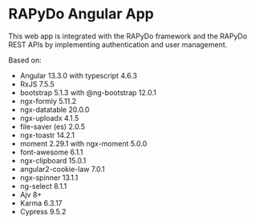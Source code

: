# RAPyDo Angular App

This web app is integrated with the RAPyDo framework and the RAPyDo REST APIs by implementing authentication and user management.

Based on:

- Angular 13.3.0 with typescript 4.6.3
- RxJS 7.5.5
- bootstrap 5.1.3 with @ng-bootstrap 12.0.1
- ngx-formly 5.11.2
- ngx-datatable 20.0.0
- ngx-uploadx 4.1.5
- file-saver (es) 2.0.5
- ngx-toastr 14.2.1
- moment 2.29.1 with ngx-moment 5.0.0
- font-awesome 6.1.1
- ngx-clipboard 15.0.1
- angular2-cookie-law 7.0.1
- ngx-spinner 13.1.1
- ng-select 8.1.1
- Ajv 8+
- Karma 6.3.17
- Cypress 9.5.2
